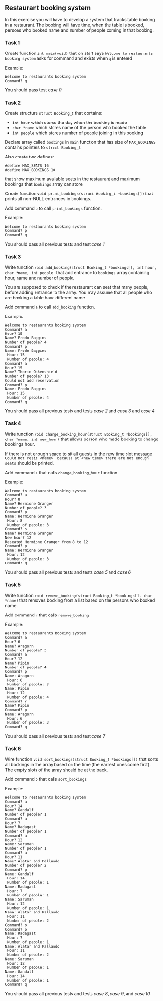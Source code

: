 ## Restaurant booking system
In this exercise you will have to develop a system that tracks table booking in a restaurant. The booking will have time, when the table is booked, persons who booked name and number of people coming in that booking.

### Task 1
Create function `int main(void)` that on start says `Welcome to restaurants booking system` asks for command and exists when `q` is entered

Example:
```
Welcome to restaurants booking system
Command? q
```
You should pass test *case 0*

### Task 2
Create structure `struct Booking_t` that contains: 

- `int hour` which stores the day when the booking is made
- `char *name` which stores name of the person who booked the table
- `int people` which stores number of people joining in this booking

Declare array called `bookings` in `main` function that has size of `MAX_BOOKINGS` contains pointers to `struct Booking_t`

Also create two defines:
```
#define MAX_SEATS 16
#define MAX_BOOKINGS 10
```
that show maximum available seats in the restaurant and maximum bookings that `bookings` array can store

Create function `void print_bookings(struct Booking_t *bookings[])` that prints all non-NULL entrances in bookings.

Add command `p` to call `print_bookings` function.

Example:
```
Welcome to restaurants booking system
Command? p
Command? q
```
You should pass all previous tests and test *case 1*

### Task 3
Write function `void add_booking(struct Booking_t *bookings[], int hour, char *name, int people)` that add entrance to `bookings` array containing hour, name and number of people.

You are supposed to check if the restaurant can seat that many people, before adding entrance to the array. You may assume that all people who are booking a table have different name. 

Add command `a` to call `add_booking` function.

Example:
```
Welcome to restaurants booking system
Command? a
Hour? 15
Name? Frodo Baggins
Number of people? 4
Command? p
Name: Frodo Baggins
 Hour: 15
 Number of people: 4
Command? a
Hour? 15
Name? Thorin Oakenshield
Number of people? 13
Could not add reservation
Command? p
Name: Frodo Baggins
 Hour: 15
 Number of people: 4
Command? q
```
You should pass all previous tests and tests *case 2* and *case 3* and *case 4*

### Task 4
Write function `void change_booking_hour(struct Booking_t *bookings[], char *name, int new_hour)`  that allows person who made booking to change bookings hour.

If there is not enough space to sit all guests in the new time slot message `Could not resit <name>, because at <new time> there are not enough seats` should be printed.

Add command `s` that calls `change_booking_hour` function.

Example:
```
Welcome to restaurants booking system
Command? a
Hour? 8
Name? Hermione Granger
Number of people? 3
Command? p
Name: Hermione Granger
 Hour: 8
 Number of people: 3
Command? s
Name? Hermione Granger
New hour? 12
Reseated Hermione Granger from 8 to 12
Command? p
Name: Hermione Granger
 Hour: 12
 Number of people: 3
Command? q
```

You should pass all previous tests and tests *case 5* and *case 6*

### Task 5
Write function `void remove_booking(struct Booking_t *bookings[], char *name)` that removes booking from a list based on the persons who booked name.

Add command `r` that calls `remove_booking`

Example:
```
Welcome to restaurants booking system
Command? a
Hour? 6
Name? Aragorn
Number of people? 3
Command? a
Hour? 12
Name? Pipin
Number of people? 4
Command? p
Name: Aragorn
 Hour: 6
 Number of people: 3
Name: Pipin
 Hour: 12
 Number of people: 4
Command? r
Name? Pipin
Command? p
Name: Aragorn
 Hour: 6
 Number of people: 3
Command? q
```

You should pass all previous tests and test *case 7*

### Task 6
Wire function `void sort_bookings(struct Booking_t *bookings[])` that sorts all bookings in the array based on the time (the earliest ones come first). The empty slots of the array should be at the back.

Add command `o` that calls `sort_bookings`

Example:
```
Welcome to restaurants booking system
Command? a
Hour? 14
Name? Gandalf
Number of people? 1
Command? a
Hour? 7
Name? Radagast
Number of people? 1
Command? a
Hour? 12
Name? Saruman
Number of people? 1
Command? a
Hour? 11
Name? Alatar and Pallando
Number of people? 2
Command? p
Name: Gandalf
 Hour: 14
 Number of people: 1
Name: Radagast
 Hour: 7
 Number of people: 1
Name: Saruman
 Hour: 12
 Number of people: 1
Name: Alatar and Pallando
 Hour: 11
 Number of people: 2
Command? o
Command? p
Name: Radagast
 Hour: 7
 Number of people: 1
Name: Alatar and Pallando
 Hour: 11
 Number of people: 2
Name: Saruman
 Hour: 12
 Number of people: 1
Name: Gandalf
 Hour: 14
 Number of people: 1
Command? q
```
You should pass all previous tests and tests *case 8*, *case 9*, and *case 10*

